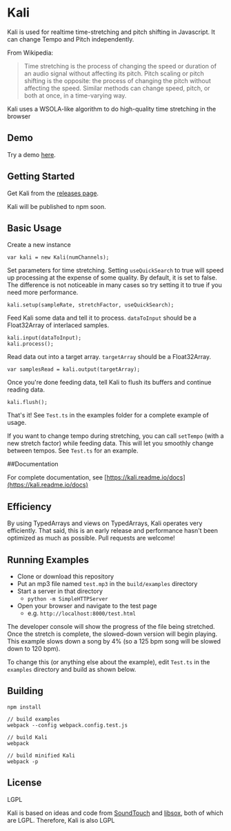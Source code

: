 # Kali
Kali is used for realtime time-stretching and pitch shifting in Javascript. It can change Tempo and Pitch independently.

From Wikipedia:
> Time stretching is the process of changing the speed or duration of an audio signal without affecting its pitch. Pitch scaling or pitch shifting is the opposite: the process of changing the pitch without affecting the speed. Similar methods can change speed, pitch, or both at once, in a time-varying way.

Kali uses a WSOLA-like algorithm to do high-quality time stretching in the browser

## Demo
Try a demo [here](http://infinity.github.io/Kali/demo.html).

## Getting Started

Get Kali from the [releases page](https://github.com/Infinity/Kali/releases).

Kali will be published to npm soon.

## Basic Usage
Create a new instance

    var kali = new Kali(numChannels);

Set parameters for time stretching. Setting `useQuickSearch` to true will speed up processing at the expense of some quality. By default, it is set to false. The difference is not noticeable in many cases so try setting it to true if you need more performance.

    kali.setup(sampleRate, stretchFactor, useQuickSearch);

Feed Kali some data and tell it to process. `dataToInput` should be a Float32Array of interlaced samples.

    kali.input(dataToInput);
    kali.process();

Read data out into a target array. `targetArray` should be a Float32Array.

    var samplesRead = kali.output(targetArray);

Once you're done feeding data, tell Kali to flush its buffers and continue reading data.

    kali.flush();

That's it! See `Test.ts` in the examples folder for a complete example of usage.

If you want to change tempo during stretching, you can call `setTempo` (with a new stretch factor) while feeding data. This will let you smoothly change between tempos. See `Test.ts` for an example.

##Documentation

For complete documentation, see [https://kali.readme.io/docs](https://kali.readme.io/docs)

## Efficiency
By using TypedArrays and views on TypedArrays, Kali operates very efficiently. That said, this is an early release and performance hasn't been optimized as much as possible. Pull requests are welcome!

## Running Examples

 - Clone or download this repository
 - Put an mp3 file named `test.mp3` in the `build/examples` directory
 - Start a server in that directory
    - `python -m SimpleHTTPServer`
 - Open your browser and navigate to the test page
    - e.g. `http://localhost:8000/test.html`

The developer console will show the progress of the file being stretched. Once the stretch is complete, the slowed-down version will begin playing. This example slows down a song by 4% (so a 125 bpm song will be slowed down to 120 bpm).

To change this (or anything else about the example), edit `Test.ts` in the `examples` directory and build as shown below.

## Building

    npm install

    // build examples
    webpack --config webpack.config.test.js

    // build Kali
    webpack

    // build minified Kali
    webpack -p

## License
LGPL

Kali is based on ideas and code from [SoundTouch](http://www.surina.net/soundtouch/) and [libsox](http://sox.sourceforge.net/), both of which are LGPL. Therefore, Kali is also LGPL
